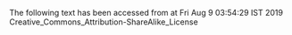 The following text has been accessed from at Fri Aug 9 03:54:29 IST 2019
Creative_Commons_Attribution-ShareAlike_License
